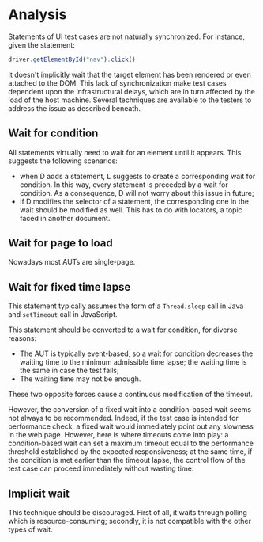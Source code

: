 # Analysis

Statements of UI test cases are not naturally synchronized. For instance, given the statement:

```js
driver.getElementById("nav").click()
```

It doesn't implicitly wait that the target element has been rendered or even attached to the DOM. This lack of synchronization make test cases dependent upon the infrastructural delays, which are in turn affected by the load of the host machine.
Several techniques are available to the testers to address the issue as described beneath.

## Wait for condition

All statements virtually need to wait for an element until it appears. This suggests the following scenarios:

- when D adds a statement, L suggests to create a corresponding wait for condition. In this way, every statement is preceded by a wait for condition. As a consequence, D will not worry about this issue in future;
- if D modifies the selector of a statement, the corresponding one in the wait should be modified as well. This has to do with locators, a topic faced in another document.

## Wait for page to load

Nowadays most AUTs are single-page.

## Wait for fixed time lapse

This statement typically assumes the form of a `Thread.sleep` call in Java and `setTimeout` call in JavaScript.

This statement should be converted to a wait for condition, for diverse reasons:

- The AUT is typically event-based, so a wait for condition decreases the waiting time to the minimum admissible time lapse; the waiting time is the same in case the test fails;
- The waiting time may not be enough.

These two opposite forces cause a continuous modification of the timeout.

However, the conversion of a fixed wait into a condition-based wait seems not always to be recommended. Indeed, if the test case is intended for performance check, a fixed wait would immediately point out any slowness in the web page. However, here is where timeouts come into play: a condition-based wait can set a maximum timeout equal to the performance threshold established by the expected responsiveness; at the same time, if the condition is met earlier than the timeout lapse, the control flow of the test case can proceed immediately without wasting time.

## Implicit wait

This technique should be discouraged. First of all, it waits through polling which is resource-consuming; secondly, it is not compatible with the other types of wait.

